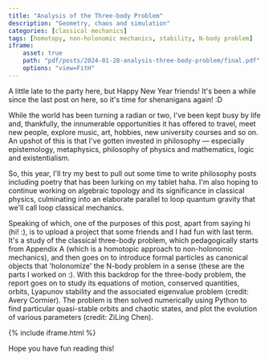 ```yaml
---
title: "Analysis of the Three-body Problem"
description: "Geometry, chaos and simulation"
categories: [classical mechanics]
tags: [homotopy, non-holonomic mechanics, stability, N-body problem]
iframe:
    asset: true
    path: "pdf/posts/2024-01-28-analysis-three-body-problem/final.pdf"
    options: "view=FitH"
---
```


A little late to the party here, but Happy New Year friends! It's been a while since the last post on here, so it's time for shenanigans again! :D

While the world has been turning a radian or two, I've been kept busy by life and, thankfully, the innumerable opportunities it has offered to travel, meet new people, explore music, art, hobbies, new university courses and so on. An upshot of this is that I've gotten invested in philosophy — especially epistemology, metaphysics, philosophy of physics and mathematics, logic and existentialism.

So, this year, I'll try my best to pull out some time to write philosophy posts including poetry that has been lurking on my tablet haha. I'm also hoping to continue working on algebraic topology and its significance in classical physics, culminating into an elaborate parallel to loop quantum gravity that we'll call loop classical mechanics.

Speaking of which, one of the purposes of this post, apart from saying hi (hi! :), is to upload a project that some friends and I had fun with last term. It's a study of the classical three-body problem, which pedagogically starts from Appendix A (which is a homotopic approach to non-holonomic mechanics), and then goes on to introduce formal particles as canonical objects that 'holonomize' the N-body problem in a sense (these are the parts I worked on :). With this backdrop for the three-body problem, the report goes on to study its equations of motion, conserved quantities, orbits, Lyapunov stability and the associated eigenvalue problem (credit: Avery Cormier). The problem is then solved numerically using Python to find particular quasi-stable orbits and chaotic states, and plot the evolution of various parameters (credit: ZiLing Chen).

{% include iframe.html %}

Hope you have fun reading this!